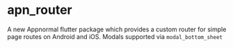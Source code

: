 # apn_router

A new Appnormal flutter package which provides a custom router for simple page routes on Android and iOS. Modals supported via `modal_bottom_sheet`
